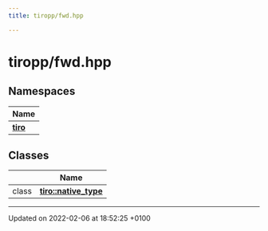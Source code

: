```yaml
---
title: tiropp/fwd.hpp

---
```


# tiropp/fwd.hpp



## Namespaces

| Name           |
| -------------- |
| **[tiro](/docs/api/namespaces/namespacetiro)**  |

## Classes

|                | Name           |
| -------------- | -------------- |
| class | **[tiro::native_type](/docs/api/classes/classtiro_1_1native__type)**  |






-------------------------------

Updated on 2022-02-06 at 18:52:25 +0100
